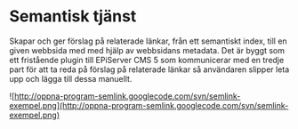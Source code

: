# Semantisk tjänst #

Skapar och ger förslag på relaterade länkar, från ett semantiskt index, till en given webbsida med med hjälp av webbsidans metadata.
Det är byggt som ett fristående plugin till EPiServer CMS 5 som kommunicerar med en tredje part för att ta reda på förslag på relaterade länkar så användaren slipper leta upp och lägga till dessa manuellt.

![http://oppna-program-semlink.googlecode.com/svn/semlink-exempel.png](http://oppna-program-semlink.googlecode.com/svn/semlink-exempel.png)
